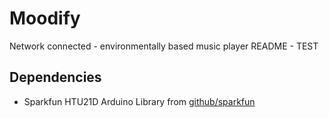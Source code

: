 # Moodify
Network connected - environmentally based music player
README - TEST

## Dependencies
- Sparkfun HTU21D Arduino Library from [github/sparkfun](https://github.com/sparkfun/SparkFun_HTU21D_Breakout_Arduino_Library)